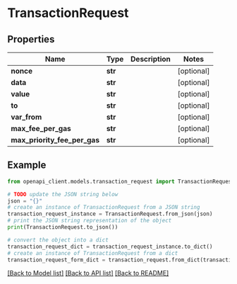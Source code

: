 # TransactionRequest


## Properties

Name | Type | Description | Notes
------------ | ------------- | ------------- | -------------
**nonce** | **str** |  | [optional] 
**data** | **str** |  | [optional] 
**value** | **str** |  | [optional] 
**to** | **str** |  | [optional] 
**var_from** | **str** |  | [optional] 
**max_fee_per_gas** | **str** |  | [optional] 
**max_priority_fee_per_gas** | **str** |  | [optional] 

## Example

```python
from openapi_client.models.transaction_request import TransactionRequest

# TODO update the JSON string below
json = "{}"
# create an instance of TransactionRequest from a JSON string
transaction_request_instance = TransactionRequest.from_json(json)
# print the JSON string representation of the object
print(TransactionRequest.to_json())

# convert the object into a dict
transaction_request_dict = transaction_request_instance.to_dict()
# create an instance of TransactionRequest from a dict
transaction_request_form_dict = transaction_request.from_dict(transaction_request_dict)
```
[[Back to Model list]](../README.md#documentation-for-models) [[Back to API list]](../README.md#documentation-for-api-endpoints) [[Back to README]](../README.md)


